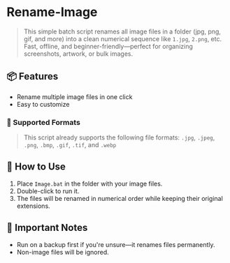 # Rename-Image

> This simple batch script renames all image files in a folder (jpg, png, gif, and more) into a clean numerical sequence like `1.jpg`, `2.png`, etc. Fast, offline, and beginner-friendly—perfect for organizing screenshots, artwork, or bulk images.

## 📦 Features

- Rename multiple image files in one click
- Easy to customize

### 🔗 Supported Formats
> This script already supports the following file formats:
> `.jpg`, `.jpeg`, `.png`, `.bmp`, `.gif`, `.tif`, and `.webp`

## 🔧 How to Use

1. Place `Image.bat` in the folder with your image files.
2. Double-click to run it.
3. The files will be renamed in numerical order while keeping their original extensions.

## 🚫 Important Notes

- Run on a backup first if you're unsure—it renames files permanently.
- Non-image files will be ignored.

